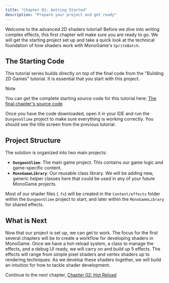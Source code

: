 ```yaml
---
title: "Chapter 01: Getting Started"
description: "Prepare your project and get ready"
---
```


Welcome to the advanced 2D shaders tutorial! Before we dive into writing complex effects, this first chapter will make sure you are ready to go. We will get the starting project set up and take a quick look at the technical foundation of how shaders work with MonoGame's `SpriteBatch`.

## The Starting Code

This tutorial series builds directly on top of the final code from the "Building 2D Games" tutorial. It is essential that you start with this project.

> [!note]
> You can get the complete starting source code for this tutorial here: 
> [The final chapter's source code](https://github.com/MonoGame/MonoGame.Samples/tree/3.8.4/Tutorials/learn-monogame-2d/src/24-Shaders/)

Once you have the code downloaded, open it in your IDE and run the `DungeonSlime` project to make sure everything is working correctly. You should see the title screen from the previous tutorial.

## Project Structure

The solution is organized into two main projects:

- **`DungeonSlime`**: The main game project. This contains our game logic and game-specific content.
- **`MonoGameLibrary`**: Our reusable class library. We will be adding new, generic helper classes here that could be used in any of your future MonoGame projects.

Most of our shader files (`.fx`) will be created in the `Content/effects` folder within the `DungeonSlime` project to start, and later within the `MonoGameLibrary` for shared effects.

## What is Next

Now that our project is set up, we can get to work. The focus for the first several chapters will be to create a workflow for developing shaders in MonoGame. Once we have a hot-reload system, a class to manage the effects, and a debug UI ready, we will carry on and build up 5 effects. The effects will range from simple pixel shaders and vertex shaders up to rendering techniques. As we develop these shaders together, we will build an intuition for how to tackle shader development. 

Continue to the next chapter, [Chapter 02: Hot Reload](../02_hot_reload/index.md)